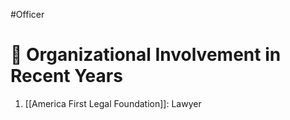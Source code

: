 #Officer 
# 💼 Organizational Involvement in Recent Years

1. [[America First Legal Foundation]]: Lawyer